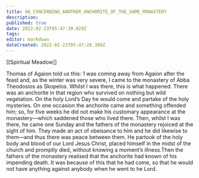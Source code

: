 ```yaml
---
title: 86_CONCERNING_ANOTHER_ANCHORITE_OF_THE_SAME_MONASTERY
description: 
published: true
date: 2022-02-23T05:47:30.029Z
tags: 
editor: markdown
dateCreated: 2022-02-23T05:47:28.309Z
---
```


[[Spiritual Meadow]]
 
Thomas of Agaion told us this: 1 was coming away from Agaion after the feast and, as the winter was very severe, I came to the monastery of Abba Theodosios as Skopelos. Whilst I was there, this is what happened. There was an anchorite in that region who survived on nothing but wild vegetation. On the holy Lord’s Day he would come and partake of the holy mysteries. On one occasion the anchorite came and something offended him; so, for five weeks he did not make his customary appearance at the monastery—which saddened those who lived there. Then, whilst I was there, he came one Sunday and the fathers of the monastery rejoiced at the sight of him. They made an act of obeisance to him and he did likewise to them—and thus there was peace between them. He partook of the holy body and blood of our Lord Jesus Christ, placed himself in the midst of the church and promptly died, without knowing a moment’s illness.Then the fathers of the monastery realised that the anchorite had known of his impending death. It was because of this that he had come, so that he would not have anything against anybody when he went to he Lord.
